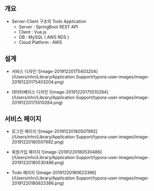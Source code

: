 ## 개요

* Server-Client 구조의 Todo Application
  * Server : SpringBoot REST API
  * Client : Vue.js
  * DB : MySQL ( AWS RDS )
  * Cloud Platform : AWS

## 설계

* 서비스 디자인
  ![image-20191220175403204](/Users/nhn/Library/Application Support/typora-user-images/image-20191220175403204.png)

* 데이터베이스 디자인
  ![image-20191220175510284](/Users/nhn/Library/Application Support/typora-user-images/image-20191220175510284.png)



## 서비스 페이지

* 로그인 페이지
  ![image-20191220180507992](/Users/nhn/Library/Application Support/typora-user-images/image-20191220180507992.png)

* 회원가입 페이지
  ![image-20191220180530486](/Users/nhn/Library/Application Support/typora-user-images/image-20191220180530486.png)

* Todo 페이지
  ![image-20191220180623386](/Users/nhn/Library/Application Support/typora-user-images/image-20191220180623386.png)

